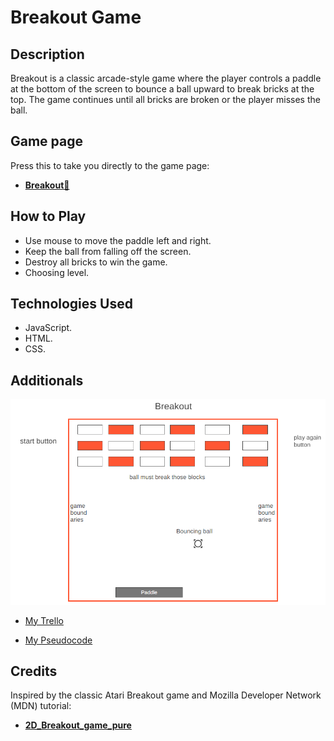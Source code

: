 # Breakout Game

## Description
Breakout is a classic arcade-style game where the player controls a paddle at the bottom of the screen to bounce a ball upward to break bricks at the top. The game continues until all bricks are broken or the player misses the ball.

## Game page
 Press this to take you directly to the game page:
 * **[Breakout💫](https://Breakout-score.surge.sh)**

## How to Play
- Use mouse to move the paddle left and right.
- Keep the ball from falling off the screen.
- Destroy all bricks to win the game.
- Choosing level.

## Technologies Used
- JavaScript.
- HTML.
- CSS.

## Additionals
![image](/assets/images/wireframe.PNG)

- [My Trello](https://trello.com/invite/b/686f1bf3b4ba30e9d1ace2d3/ATTI09bf4b0671472700b7d9f3038ba82ba2A1DC1336/my-trello-board)

- [My Pseudocode](https://docs.google.com/document/d/1vMOxECBFz5QpF5lYBSDcB8IEV6HAghOf1tPFkAsZsGg/edit?usp=sharing)

## Credits
Inspired by the classic Atari Breakout game and Mozilla Developer Network (MDN) tutorial:
* **[2D_Breakout_game_pure](https://developer.mozilla.org/en-US/docs/Games/Tutorials/2D_Breakout_game_pure_JavaScript)**

